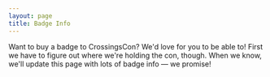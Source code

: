 ```yaml
---
layout: page
title: Badge Info
---
```


Want to buy a badge to CrossingsCon? We'd love for you to be able to! First we have to figure out where we're holding
the con, though. When we know, we'll update this page with lots of badge info &mdash; we promise!
